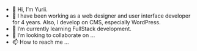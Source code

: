 - 👋 Hi, I’m Yurii.
- 👀 I have been working as a web designer and user interface developer for 4 years. Also, I develop on CMS, especially WordPress.
- 🌱 I’m currently learning FullStack development.
- 💞️ I’m looking to collaborate on ...
- 📫 How to reach me ...

<!---
zlotin/zlotin is a ✨ special ✨ repository because its `README.md` (this file) appears on your GitHub profile.
You can click the Preview link to take a look at your changes.
--->
